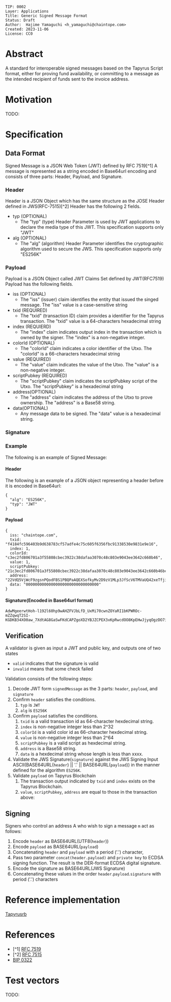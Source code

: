 ```
TIP: 0002
Layer: Applications
Title: Generic Signed Message Format
Status: Draft
Author:  Hajime Yamaguchi <h_yamaguchi@chaintope.com>
Created: 2023-11-06
License: CC0
```

# Abstract

A standard for interoperable signed messages based on the Tapyrus Script format, either for proving fund availability, or committing to a message as the intended recipient of funds sent to the invoice address.

# Motivation

TODO: 


# Specification

## Data Format

Signed Message is a JSON Web Token (JWT) defined by RFC 7519[^1]
A message is represented as a string encoded in Base64url encoding and consists of three parts: Header, Payload, and Signature.

### Header

Header is a JSON Object which has the same structure as the JOSE Header defined in JWS(RFC-7515)[^2]
Header has the following 2 fields.

* typ (OPTIONAL)
  * The "typ" (type) Header Parameter is used by JWT applications to declare the media type of this JWT. This specification supports only "JWT"
* alg (OPTIONAL)
  * The "alg" (algorithm) Header Parameter identifies the cryptographic algorithm used to secure the JWS. This specification supports only "ES256K"

### Payload

Payload is a JSON Object called JWT Claims Set defined by JWT(RFC7519)
Payload has the following fields.

* iss (OPTIONAL)
  * The "iss" (issuer) claim identifies the entity that issued the singed message. The "iss" value is a case-sensitive string
* txid (REQUIRED)
  * The "txid" (transaction ID) claim provides a identifier for the Tapyrus transaction. The "txid" value is a 64-characters hexadecimal string
* index (REQUIERD)
  * The "index" claim indicates output index in the transaction which is owned by the signer. The "index" is a non-negative integer.
* colorId (OPTIONAL)
  * The "colorId" claim indicates a color identifier of the Utxo. The "colorId" is a 66-characters hexadecimal string
* value (REQUIRED)
  * The "value" claim indicates the value of the Utxo. The "value" is a non-negative integer.
* scriptPubkey (REQUIRED)
  * The "scriptPubkey" claim indicates the scriptPubkey script of the Utxo. The "scriptPubkey" is a hexadecimal string
* address(OPTIONAL)
  * The "address" claim indicates the address of the Utxo to prove ownership. The "address" is a Base58 string.
* data(OPTIONAL)
  * Any message data to be signed. The "data" value is a hexadecimal string.

### Signature

### Example

The following is an example of Signed Message:

#### Header

The following is an example of a JSON object representing a header before it is encoded in Base64url:

```
{
  "alg": "ES256K",
  "typ": "JWT"
}
```

#### Payload

```
{
  iss: "chaintope.com",
  txid: "f4184fc596403b9d638783cf57adfe4c75c605f6356fbc91338530e9831e9e16",
  index: 1,
  colorId: "c3ec2fd806701a3f55808cbec3922c38dafaa3070c48c803e9043ee3642c660b46",
  value: 1,
  scriptPubkey: "21c3ec2fd806701a3f55808cbec3922c38dafaa3070c48c803e9043ee3642c660b46bc76a91446c2fbfbecc99a63148fa076de58cf29b0bcf0b088ac",
  address: "22VdQ5VjWcF9zgsnPQodFBS1PBQPaAQEXSofkyMv2D9zV1MLp3JfScV6TMVaUQ42xeTfjieWssAaefMd",
  data: "00000000000000000000000000000000"
}
```

#### Signature(Encoded in Base64url format)

```
AdwMgeerwtHoh-l192l60hp9wAHZFVJbLfD_UxMi70cwnZOYaRI1bKPWROc-mZZqwqT2SI-KGDKB34XO0aw_7XdtAG8GaSwFKdCAPZgoXD2YBJZCPEX3xKpRwcdOO8KpEHwJjyqOgzDO7iKvU8vcnwNrmxYbSW9ERBXukOXolLzeO_Jn
```

## Verification

A validator is given as input a JWT and public key, and outputs one of two states

* `valid` indicates that the signature is valid
* `invalid` means that some check failed

Validation consists of the following steps:

  1. Decode JWT form `signedMessage` as the 3 parts: `header`, `payload`, and `signature`
  2. Confirm `header` satisfies the conditions.
       1. `typ` is `JWT`
       2. `alg` is `ES256K`
  3. Confirm `payload` satisfies the conditions.
        1. `txid` is a valid transaction id as 64-character hexdecimal string.
        2. `index` is non-negative integer less than 2^32
        3. `colorId` is a valid color id as 66-character hexdecimal string.
        4. `value` is non-negative integer less than 2^64
        5. `scriptPubkey` is a valid script as hexdecimal string.
        6. `address` is a Base58 string.
        7. `data` is a hexdecimal string whose length is less than xxxx.
  4. Validate the JWS Signature(`signature`) against the JWS Signing Input ASCII(BASE64URL(`header`) || '.' || BASE64URL(`payload`)) in the manner defined for the algorithm `ES256K`.
  5. Validate `payload` on Tapyrus Blockchain
     1. The transaction output indicated by `txid` and `index` exists on the Tapyrus Blockchain.
     2. `value`, `scriptPubkey`, `address` are equal to those in the transaction above:

## Signing

Signers who control an address A who wish to sign a message `m` act as follows:

  1. Encode `header` as BASE64URL(UTF8(`header`))
  2. Encode `payload` as BASE64URL(`payload`)
  3. Concatenating `header` and `payload` with a period ('.') character, 
  4. Pass two parameter `concat(header.payload)` and `private key` to ECDSA signing function. The result is the DER-format ECDSA digital signature.
  5. Encode the signature as BASE64URL(JWS Signature)
  6. Concatenating these values in the order `header`.`payload`.`signature` with period ('.') characters

# Reference implementation

[Tapyrusrb](https://github.com/chaintope/tapyrusrb)

# References

- [^1] [RFC 7519](https://datatracker.ietf.org/doc/html/rfc7519)
- [^2] [RFC 7515](https://datatracker.ietf.org/doc/html/rfc7515)
- [BIP 0322](https://github.com/bitcoin/bips/blob/master/bip-0322.mediawiki)

# Test vectors

TODO: 
